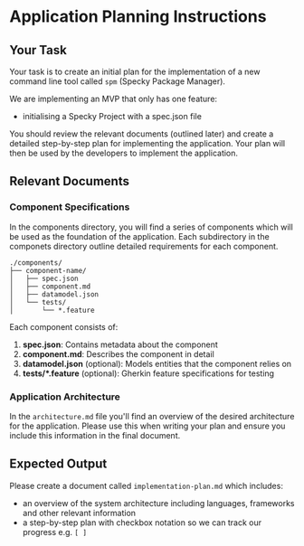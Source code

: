 # Application Planning Instructions

## Your Task

Your task is to create an initial plan for the implementation of a new command line tool called `spm` (Specky Package Manager).

We are implementing an MVP that only has one feature:
- initialising a Specky Project with a spec.json file

You should review the relevant documents (outlined later) and create a detailed step-by-step plan for implementing the 
application. Your plan will then be used by the developers to implement the application.

## Relevant Documents

### Component Specifications

In the components directory, you will find a series of components which will be used as the foundation of the 
application. Each subdirectory in the componets directory outline detailed requirements for each component. 

```
./components/
├── component-name/
│   ├── spec.json
│   ├── component.md
│   ├── datamodel.json
│   └── tests/
│       └── *.feature
```

Each component consists of:

1. **spec.json**: Contains metadata about the component
2. **component.md**: Describes the component in detail
3. **datamodel.json** (optional): Models entities that the component relies on
4. **tests/*.feature** (optional): Gherkin feature specifications for testing

### Application Architecture

In the `architecture.md` file you'll find an overview of the desired architecture for the application. Please use
this when writing your plan and ensure you include this information in the final document.

## Expected Output

Please create a document called `implementation-plan.md` which includes:
- an overview of the system architecture including languages, frameworks and other relevant information
- a step-by-step plan with checkbox notation so we can track our progress e.g. `[ ]` 
